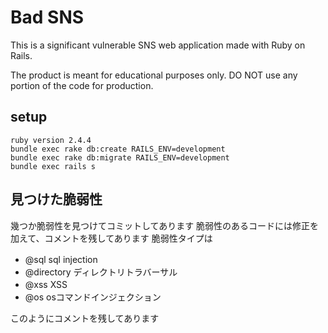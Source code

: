 # Bad SNS

This is a significant vulnerable SNS web application made with Ruby on Rails.

The product is meant for educational purposes only.
DO NOT use any portion of the code for production.


## setup
```
ruby version 2.4.4
bundle exec rake db:create RAILS_ENV=development
bundle exec rake db:migrate RAILS_ENV=development
bundle exec rails s
```

## 見つけた脆弱性
幾つか脆弱性を見つけてコミットしてあります
脆弱性のあるコードには修正を加えて、コメントを残してあります
脆弱性タイプは　　

- @sql sql injection　　
- @directory ディレクトリトラバーサル　　
- @xss XSS　　
- @os osコマンドインジェクション　　

このようにコメントを残してあります

